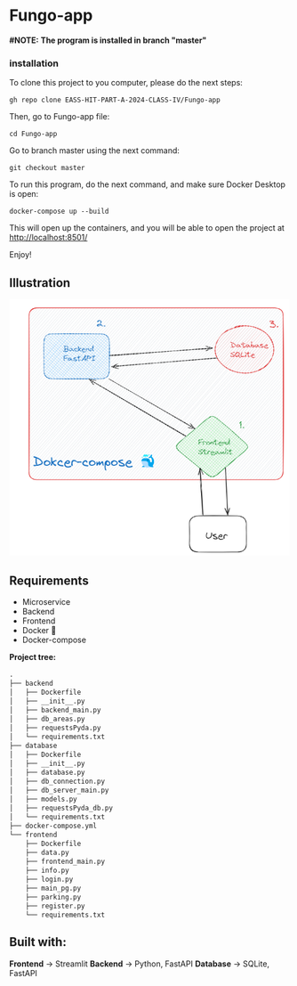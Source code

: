 # Fungo-app

**#NOTE:**
**The program is installed in branch "master"**

### installation
To clone this project to you computer, please do the next steps:
```
gh repo clone EASS-HIT-PART-A-2024-CLASS-IV/Fungo-app
```
Then, go to Fungo-app file:
```
cd Fungo-app
```
Go to branch master using the next command:
```
git checkout master
```
To run this program, do the next command, and make sure Docker Desktop is open:
```
docker-compose up --build
```
This will open up the containers, and you will be able to open the project at [http://localhost:8501/
](http://localhost:8501/)

Enjoy!

## Illustration

![](projectIllustration.png)


## Requirements
* Microservice
* Backend
* Frontend
* Docker 🐳
* Docker-compose 

**Project tree:**
```
.
├── backend
│   ├── Dockerfile
│   ├── __init__.py
│   ├── backend_main.py
│   ├── db_areas.py
│   ├── requestsPyda.py
│   └── requirements.txt
├── database
│   ├── Dockerfile
│   ├── __init__.py
│   ├── database.py
│   ├── db_connection.py
│   ├── db_server_main.py
│   ├── models.py
│   ├── requestsPyda_db.py
│   └── requirements.txt
├── docker-compose.yml
└── frontend
    ├── Dockerfile
    ├── data.py
    ├── frontend_main.py
    ├── info.py
    ├── login.py
    ├── main_pg.py
    ├── parking.py
    ├── register.py
    └── requirements.txt
```

## Built with:
**Frontend** -> Streamlit
**Backend** -> Python, FastAPI
**Database** -> SQLite, FastAPI